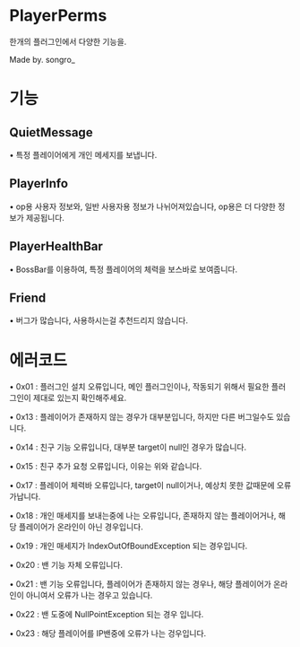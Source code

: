 # PlayerPerms
한개의 플러그인에서 다양한 기능을.

Made by. songro_

# 기능
## QuietMessage
• 특정 플레이어에게 개인 메세지를 보냅니다.

## PlayerInfo
• op용 사용자 정보와, 일반 사용자용 정보가 나뉘어져있습니다, op용은 더 다양한 정보가 제공됩니다.

## PlayerHealthBar
• BossBar를 이용하여, 특정 플레이어의 체력을 보스바로 보여줍니다.

## Friend
• 버그가 많습니다, 사용하시는걸 추천드리지 않습니다.

# 에러코드
• 0x01 : 플러그인 설치 오류입니다, 메인 플러그인이나, 작동되기 위해서 필요한 플러그인이 제대로 있는지 확인해주세요.

• 0x13 : 플레이어가 존재하지 않는 경우가 대부분입니다, 하지만 다른 버그일수도 있습니다.

• 0x14 : 친구 기능 오류입니다, 대부분 target이 null인 경우가 많습니다.

• 0x15 : 친구 추가 요청 오류입니다, 이유는 위와 같습니다.

• 0x17 : 플레이어 체력바 오류입니다, target이 null이거나, 예상치 못한 값때문에 오류가납니다.

• 0x18 : 개인 매세지를 보내는중에 나는 오류입니다, 존재하지 않는 플레이어거나, 해당 플레이어가 온라인이 아닌 경우입니다.

• 0x19 : 개인 매세지가 IndexOutOfBoundException 되는 경우입니다.

• 0x20 : 밴 기능 자체 오류입니다.

• 0x21 : 밴 기능 오류입니다, 플레이어가 존재하지 않는 경우나, 해당 플레이어가 온라인이 아니여서 오류가 나는 경우고 있습니다.

• 0x22 : 밴 도중에 NullPointException 되는 경우 입니다.

• 0x23 : 해당 플레이어를 IP밴중에 오류가 나는 겅우입니다.